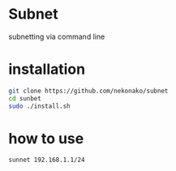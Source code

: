 # Subnet
subnetting via command line

# installation

```bash
git clone https://github.com/nekonako/subnet
cd sunbet
sudo ./install.sh
```

# how to use

```bash
sunnet 192.168.1.1/24
```

